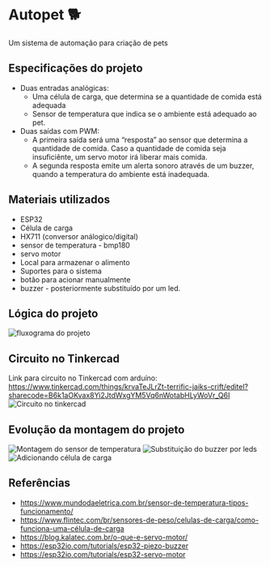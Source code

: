 # Autopet 🐕
Um sistema de automação para criação de pets
## Especificações do projeto
- Duas entradas analógicas:
    - Uma célula de carga, que determina se a quantidade de comida está adequada
    - Sensor de temperatura que indica se o ambiente está adequado ao pet.
- Duas saídas com PWM:
    - A primeira saída será uma “resposta” ao sensor que determina a quantidade de comida. Caso a quantidade de comida seja insuficiênte, um servo motor irá liberar mais comida.
    - A segunda resposta emite um alerta sonoro através de um buzzer, quando a temperatura do ambiente está inadequada.
## Materiais utilizados
- ESP32
- Célula de carga
- HX711 (conversor análogico/digital)
- sensor de temperatura - bmp180
- servo motor
- Local para armazenar o alimento
- Suportes para o sistema
- botão para acionar manualmente
- buzzer - posteriormente substituído por um led.
## Lógica do projeto
![fluxograma do projeto](https://i.imgur.com/UBsQCLM.png)
## Circuito no Tinkercad
Link para circuito no Tinkercad com arduíno: https://www.tinkercad.com/things/krvaTeJLrZt-terrific-jaiks-crift/editel?sharecode=B6k1aOKvax8Yi2JtdWxgYM5Vq6nWotabHLyWoVr_Q6I
![Circuito no tinkercad](https://i.imgur.com/JolEgCj.png)
## Evolução da montagem do projeto
![Montagem do sensor de temperatura](https://i.imgur.com/nlsBvq4.png)
![Substituição do buzzer por leds](https://i.imgur.com/u7xKt0i.png)
![Adicionando célula de carga](https://i.imgur.com/ibqWsRS.png)
## Referências
- https://www.mundodaeletrica.com.br/sensor-de-temperatura-tipos-funcionamento/
- https://www.flintec.com/br/sensores-de-peso/celulas-de-carga/como-funciona-uma-célula-de-carga
- https://blog.kalatec.com.br/o-que-e-servo-motor/
- https://esp32io.com/tutorials/esp32-piezo-buzzer
- https://esp32io.com/tutorials/esp32-servo-motor
